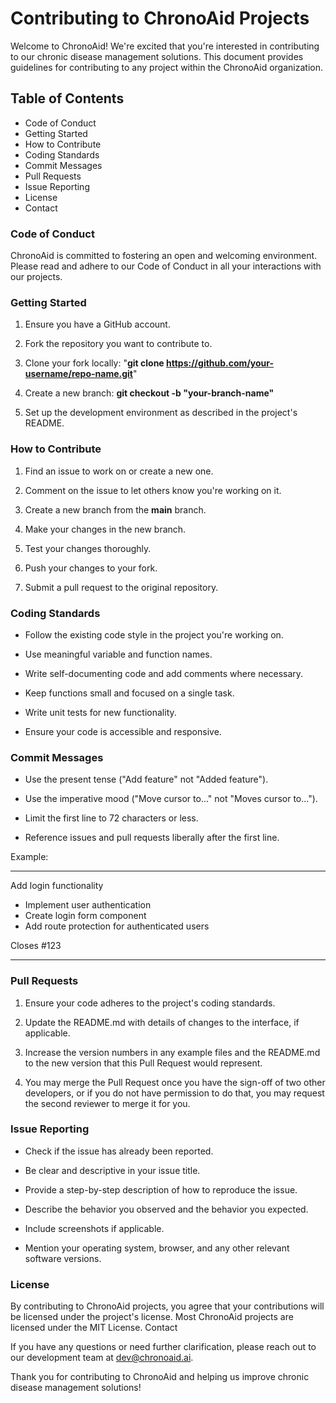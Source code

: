 # Contributing to ChronoAid Projects

Welcome to ChronoAid! We're excited that you're interested in contributing to our chronic disease management solutions. This document provides guidelines for contributing to any project within the ChronoAid organization.

## Table of Contents

- Code of Conduct
- Getting Started
- How to Contribute
- Coding Standards
- Commit Messages
- Pull Requests
- Issue Reporting
- License
- Contact

### Code of Conduct

ChronoAid is committed to fostering an open and welcoming environment. Please read and adhere to our Code of Conduct in all your interactions with our projects.

### Getting Started

1. Ensure you have a GitHub account.

2. Fork the repository you want to contribute to.

3. Clone your fork locally: "**git clone <https://github.com/your-username/repo-name.git>**"

4. Create a new branch: **git checkout -b "your-branch-name"**

5. Set up the development environment as described in the project's README.

### How to Contribute

1. Find an issue to work on or create a new one.

2. Comment on the issue to let others know you're working on it.

3. Create a new branch from the **main** branch.

4. Make your changes in the new branch.

5. Test your changes thoroughly.

6. Push your changes to your fork.

7. Submit a pull request to the original repository.

### Coding Standards

- Follow the existing code style in the project you're working on.

- Use meaningful variable and function names.

- Write self-documenting code and add comments where necessary.

- Keep functions small and focused on a single task.

- Write unit tests for new functionality.

- Ensure your code is accessible and responsive.

### Commit Messages

- Use the present tense ("Add feature" not "Added feature").

- Use the imperative mood ("Move cursor to..." not "Moves cursor to...").

- Limit the first line to 72 characters or less.

- Reference issues and pull requests liberally after the first line.

Example:

***

Add login functionality

- Implement user authentication
- Create login form component
- Add route protection for authenticated users

Closes #123

***

### Pull Requests

1. Ensure your code adheres to the project's coding standards.

2. Update the README.md with details of changes to the interface, if applicable.

3. Increase the version numbers in any example files and the README.md to the new version that this Pull Request would represent.

4. You may merge the Pull Request once you have the sign-off of two other developers, or if you do not have permission to do that, you may request the second reviewer to merge it for you.

### Issue Reporting

- Check if the issue has already been reported.

- Be clear and descriptive in your issue title.

- Provide a step-by-step description of how to reproduce the issue.

- Describe the behavior you observed and the behavior you expected.

- Include screenshots if applicable.

- Mention your operating system, browser, and any other relevant software versions.

### License

By contributing to ChronoAid projects, you agree that your contributions will be licensed under the project's license. Most ChronoAid projects are licensed under the MIT License.
Contact

If you have any questions or need further clarification, please reach out to our development team at <dev@chronoaid.ai>.

Thank you for contributing to ChronoAid and helping us improve chronic disease management solutions!
